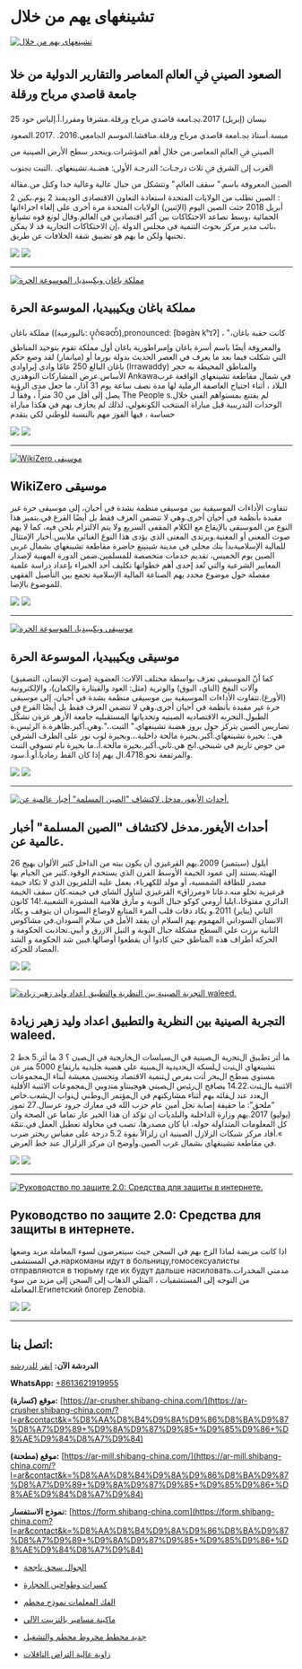 # تشينغهاى يهم من خلال

<a href="https://swt.shibang-china.com/?l=ar&img&k=%D8%AA%D8%B4%D9%8A%D9%86%D8%BA%D9%87%D8%A7%D9%89+%D9%8A%D9%87%D9%85+%D9%85%D9%86+%D8%AE%D9%84%D8%A7%D9%84" target="_blank">![تشينغهاى يهم من خلال](http://static.shibang-china.com/all-800x300/479.jpg)</a>

## اﻟﺼﻌﻮد اﻟﺼﻴﲏ ﰲ اﻟﻌﺎﱂ اﳌﻌﺎﺻﺮ واﻟﺘﻘﺎرﻳﺮ اﻟﺪوﻟﻴﺔ ﻣﻦ ﺧﻼ جامعة قاصدي مرباح ورقلة
25 نيسان (إبريل) 2017.ﲜ.ﺎﻣﻌﺔ ﻗﺎﺻﺪي ﻣﺮﺑﺎح ورﻗﻠﺔ.ﻣﺸﺮﻓﺎ وﻣﻘﺮرا.أ.إﻟﻴﺎس ﺣﻮد ﻣﻴﺴﺔ.أﺳﺘﺎذ ﲜ.ﺎﻣﻌﺔ ﻗﺎﺻﺪي ﻣﺮﺑﺎح ورﻗﻠﺔ.ﻣﻨﺎﻗﺸﺎ.اﳌﻮﺳﻢ اﳉﺎﻣﻌﻲ.2016. .2017.اﻟﺼﻌﻮد اﻟﺼﻴﲏ ﰲ اﻟﻌﺎﱂ اﳌﻌﺎﺻﺮ.ﻣﻦ ﺧﻼل أﻫﻢ اﳌﺆﺷﺮات.وﻳﻨﺤﺪر ﺳﻄﺢ اﻷرض اﻟﺼﻴﻨﻴﺔ ﻣﻦ اﻟﻐﺮب إﱃ اﻟﺸﺮق ﰲ ﺛﻼث درﺟـﺎت؛ اﻟﺪرﺟـﺔ اﻷوﱃ: ﻫﻀـﺒﺔ.ﺗﺸﻴﻨﻐﻬﺎي. .اﻟﺘﺒﺖ ﲜﻨﻮب اﻟﺼﲔ اﳌﻌﺮوﻓﺔ ﺑﺎﺳﻢ.&quot; ﺳﻘﻒ اﻟﻌﺎﱂ.&quot; وﺗﺘﺸﮑﻞ ﻣﻦ ﺟﺒﺎل ﻋﺎﻟﻴﺔ وﻋﺎﻟﻴﺔ ﺟﺪا وﮐﺘﻞ ﻣﻦ.مقالة : الصين تطلب من الولايات المتحدة استعادة التعاون الاقتصادى الوديمنذ 2 يوم.بكين 2 أبريل 2018 حثت الصين اليوم (الإثنين) الولايات المتحدة مرة أخرى على إلغاء اجراءاتها الحمائية ،وسط تصاعد الاحتكاكات بين أكبر اقتصادين فى العالم.وقال لونغ قوه تشيانغ ،نائب مدير مركز بحوث التنمية فى مجلس الدولة ،إن الاحتكاكات التجارية قد لا يمكن تجنبها ولكن ما يهم هو تضييق شقة الخلافات عن طريق.


<a href="https://whatsapp.shibangsoft.com/WhatsApp.php" target="_blank" title="WhatsApp">![](http://static.shibang-china.com/icon/whatsapp.png)</a> <a href="https://swt.shibang-china.com/?l=ar&icon&k=%D8%AA%D8%B4%D9%8A%D9%86%D8%BA%D9%87%D8%A7%D9%89+%D9%8A%D9%87%D9%85+%D9%85%D9%86+%D8%AE%D9%84%D8%A7%D9%84" target="_blank">![](http://static.shibang-china.com/icon/chat-ar.png)</a>

---

<a href="https://swt.shibang-china.com/?l=ar&img&k=%D8%AA%D8%B4%D9%8A%D9%86%D8%BA%D9%87%D8%A7%D9%89+%D9%8A%D9%87%D9%85+%D9%85%D9%86+%D8%AE%D9%84%D8%A7%D9%84" target="_blank">![مملكة باغان ويكيبيديا، الموسوعة الحرة](http://static.shibang-china.com/all-800x300/571.jpg)</a>

## مملكة باغان ويكيبيديا، الموسوعة الحرة
مملكة باغان ((بالبورمية: ပုဂံခေတ်),pronounced: [bəɡàɴ kʰɪʔ] ، &quot;كانت حقبة باغان، والمعروفة أيضًا باسم أسرة باغان وإمبراطورية باغان أول مملكة تقوم بتوحيد المناطق التي شكلت فيما بعد ما يعرف في العصر الحديث بدولة بورما أو (ميانمار) لقد وضع حكم باغان البالغ 250 عامًا وادي إيراوادي (Irrawaddy) والمناطق المحيطة به حجر الأساس.عرض المشاركات النوهدري Ankawaفي شمال مقاطعة تشينغهاي الواقعة غرب البلاد ، أثناء اجتياح العاصفة الرملية لها مدة نصف ساعة يوم 31 آذار، ما جعل مدى الرؤية يصل إلى أقل من 30 متراً ، وفقاً لـ The People s.لم يقتنع بمستواهم الفني خلال الوحدات التدريبية قبل مباراة المنتخب الكونغولي، لذلك لم يجازف بهم في هكذا مباراة حساسة ، فيها الفوز مهم بالنسبة للوطني لكي يتقدم


<a href="https://whatsapp.shibangsoft.com/WhatsApp.php" target="_blank" title="WhatsApp">![](http://static.shibang-china.com/icon/whatsapp.png)</a> <a href="https://swt.shibang-china.com/?l=ar&icon&k=%D8%AA%D8%B4%D9%8A%D9%86%D8%BA%D9%87%D8%A7%D9%89+%D9%8A%D9%87%D9%85+%D9%85%D9%86+%D8%AE%D9%84%D8%A7%D9%84" target="_blank">![](http://static.shibang-china.com/icon/chat-ar.png)</a>

---

<a href="https://swt.shibang-china.com/?l=ar&img&k=%D8%AA%D8%B4%D9%8A%D9%86%D8%BA%D9%87%D8%A7%D9%89+%D9%8A%D9%87%D9%85+%D9%85%D9%86+%D8%AE%D9%84%D8%A7%D9%84" target="_blank">![WikiZero موسيقى](http://static.shibang-china.com/all-800x300/524.jpg)</a>

## WikiZero موسيقى
تتفاوت الأداءات الموسيقية بين موسيقى منظمة بشدة في أحيان، إلى موسيقى حرة غير مقيدة بأنظمة في أحيان أخرى.وهي لا تتضمن العزف فقط بل أيضًا القرع في.يتميز هذا النوع من الموسيقى بالإيقاع مع الكلام المقفى السريع ولا يتم الالتزام بلحن فيه، كما لا يهم صوت المغنى أو المغنية.ويرتدى المغنى الذي يؤدى هذا النوع الغنائي ملابس.أخبار الإمتثال للمالية الإسلاميةبدأ بنك محلي في مدينة شينينغ حاضرة مقاطعة تشينغهاي بشمال غربي الصين يوم الخميس، تقديم خدمات متخصصة للمسلمين.ضمن الدورة المهنية لإصدار المعايير الشرعية والتي تُعد إحدى أهم خطواتها تكليف أحد الخبراء بإعداد دراسة علمية مفصلة حول موضوع محدد يهم الصناعة المالية الإسلامية تجمع بين التأصيل الفقهي للموضوع بالإضا.


<a href="https://whatsapp.shibangsoft.com/WhatsApp.php" target="_blank" title="WhatsApp">![](http://static.shibang-china.com/icon/whatsapp.png)</a> <a href="https://swt.shibang-china.com/?l=ar&icon&k=%D8%AA%D8%B4%D9%8A%D9%86%D8%BA%D9%87%D8%A7%D9%89+%D9%8A%D9%87%D9%85+%D9%85%D9%86+%D8%AE%D9%84%D8%A7%D9%84" target="_blank">![](http://static.shibang-china.com/icon/chat-ar.png)</a>

---

<a href="https://swt.shibang-china.com/?l=ar&img&k=%D8%AA%D8%B4%D9%8A%D9%86%D8%BA%D9%87%D8%A7%D9%89+%D9%8A%D9%87%D9%85+%D9%85%D9%86+%D8%AE%D9%84%D8%A7%D9%84" target="_blank">![موسيقى ويكيبيديا، الموسوعة الحرة](http://static.shibang-china.com/all-800x300/875.jpg)</a>

## موسيقى ويكيبيديا، الموسوعة الحرة
كما أنّ الموسيقى تعزف بواسطة مختلف الآلات: العضوية (صوت الإنسان، التصفيق) وآلات النفخ (الناي، البوق) والوترية (مثل: العود والقيثارة والكمان)، والإلكترونية (الأورغ).تتفاوت الأداءات الموسيقية بين موسيقى منظمة بشدة في أحيان، إلى موسيقى حرة غير مقيدة بأنظمة في أحيان أخرى.وهي لا تتضمن العزف فقط بل أيضًا القرع في الطبول.التجربه الاقتصاديه الصينيه وتحدياتها المستقبليه جامعة الأزهر غزةن تشكُل تضاريس الصين يتركز حول بروز هضبة تشينغهاي.&quot; التبت.،&quot;.وهي.أكبر.ظاهرة.ة الرئيس.ة هي.: بحيرة تشينغهاي.أكبر.بحيرة مالحة داخلية.،.وبحيرة لوب نور على الطرف الشرقي من حوض تاريم في شينجي.انج هي.ثاني.أكبر.بحيرة مالحة.أ،.ما بحيرة نام تسوفي التبت والمرتفعة نحو.4718.ال يهم إذا كان القط رماديا.أو.أ.سود.


<a href="https://whatsapp.shibangsoft.com/WhatsApp.php" target="_blank" title="WhatsApp">![](http://static.shibang-china.com/icon/whatsapp.png)</a> <a href="https://swt.shibang-china.com/?l=ar&icon&k=%D8%AA%D8%B4%D9%8A%D9%86%D8%BA%D9%87%D8%A7%D9%89+%D9%8A%D9%87%D9%85+%D9%85%D9%86+%D8%AE%D9%84%D8%A7%D9%84" target="_blank">![](http://static.shibang-china.com/icon/chat-ar.png)</a>

---

<a href="https://swt.shibang-china.com/?l=ar&img&k=%D8%AA%D8%B4%D9%8A%D9%86%D8%BA%D9%87%D8%A7%D9%89+%D9%8A%D9%87%D9%85+%D9%85%D9%86+%D8%AE%D9%84%D8%A7%D9%84" target="_blank">![أحداث الأيغور.مدخل لاكتشاف &quot;الصين المسلمة&quot; أخبار عالمية عن.](http://static.shibang-china.com/all-800x300/983.jpg)</a>

## أحداث الأيغور.مدخل لاكتشاف &quot;الصين المسلمة&quot; أخبار عالمية عن.
26 أيلول (سبتمبر) 2009.يهم القرغيزي أن يكون بيته من الداخل كثير الألوان بهيج الهيئة.يستند إلى عمود الخيمة الأوسط الفرن الذي يستخدم الوقود.كثير من الخيام بها مصدر للطاقة الشمسية، أو مولد للكهرباء، يعمل عليه التلفزيون الذي لا تكاد خيمة قرغيزية تخلو منه.دعانا «ومرزاق» القرغيزي لتناول الشاي في خيمته.كان سقف الخيمة الدائري مفتوحًا،.ايليا أرومي كوكو جبال النوبة و مأزق هلامية المشورة الشعبية.!14 كانون الثاني (يناير) 2011.و يكاد دقات قلب المرء المتابع لاوضاع السودان ان يتوقف و يكاد الانسان السوداني المهموم بهم السلام أن يفقد الأمل في سلام السودان.في مشاكوس الثانية برزت علي السطح مشكلة جبال النوبة و النيل الازرق و أبيي.تجاذبت الحكومة و الحركة أطراف هذه المناطق حتي كادوا أن يقطعوا أوصالها.فبين شد الحكومة و الشد المضاد للحركة.


<a href="https://whatsapp.shibangsoft.com/WhatsApp.php" target="_blank" title="WhatsApp">![](http://static.shibang-china.com/icon/whatsapp.png)</a> <a href="https://swt.shibang-china.com/?l=ar&icon&k=%D8%AA%D8%B4%D9%8A%D9%86%D8%BA%D9%87%D8%A7%D9%89+%D9%8A%D9%87%D9%85+%D9%85%D9%86+%D8%AE%D9%84%D8%A7%D9%84" target="_blank">![](http://static.shibang-china.com/icon/chat-ar.png)</a>

---

<a href="https://swt.shibang-china.com/?l=ar&img&k=%D8%AA%D8%B4%D9%8A%D9%86%D8%BA%D9%87%D8%A7%D9%89+%D9%8A%D9%87%D9%85+%D9%85%D9%86+%D8%AE%D9%84%D8%A7%D9%84" target="_blank">![التجربة الصينية بين النظرية والتطبيق اعداد وليد زهير زيادة waleed.](http://static.shibang-china.com/all-800x300/106.jpg)</a>

## التجربة الصينية بين النظرية والتطبيق اعداد وليد زهير زيادة waleed.
2 ﻤﺎ أﺜر ﺘطﺒﻴق اﻝﺘﺠرﺒﺔ اﻝﺼﻴﻨﻴﺔ ﻓﻲ اﻝﺴﻴﺎﺴﺎت اﻝﺨﺎرﺠﻴﺔ ﻓﻲ اﻝﺼﻴن ؟ 3 ﻤﺎ أﺜر.5 ﺨط ﺘﺸﻴﻨﻐﻬﺎي اﻝﺘﺒت ﻝﻠﺴﻜﺔ اﻝﺤدﻴدﻴﺔ اﻝﻤﺒﻨﻴﺔ ﻋﻠﻲ ﻫﻀﺒﺔ ﺠﻠﻴدﻴﺔ ﺒﺎرﺘﻔﺎع 5000 ﻤﺘر ﻋن ﻤﺴﺘوي ﺴطﺢ اﻝﺒﺤر أﺘت ﺒﻔرص ﻝﺘﻨﻤﻴﺔ اﻻﻗﺘﺼﺎد وﺘﺤﺴﻴن ﻤﻌﻴﺸﺔ أﺒﻨﺎء اﻝﻤﺠﻤوﻋﺎت اﻻﺜﻨﻴﺔ ﺒﺎﻝﺘﺒت.14.22 ﻴﺼﺎﻓﺢ اﻝرﺌﻴس اﻝﺼﻴﻨﻲ ﻫوﺠﻴﻨﺘﺎو ﻤﻨدوﺒﻲ اﻝﻤﺠﻤوﻋﺎت اﻻﺜﻨﻴﺔ اﻷﻗﻠﻴﺔ اﻝﻌدد ﻋﻨد ﻝﻘﺎﺌﻪ ﺒﻬم أﺜﻨﺎء ﻤﺸﺎرﻜﺘﻬم ﻓﻲ اﻝﻤؤﺘﻤر اﻝوطﻨﻲ ﻝﻨواب اﻝﺸﻌب.خاص “ملحق”: ما حقيقة إصابة نجل أمين عام حزب الله في معارك جرود عرسال.27 تموز (يوليو) 2017.يهم وزارة الداخلية والبلديات ان تؤكد ان هذا الخبر عار تماما عن الصحة وان كل المعلومات المتداولة حوله، ايا كان مصدرها، تصب في محاولة تعطيل العمل في.تتمّة ».أفاد مركز شبكات الزلازل الصينية ان زلزالاً بقوة 5.2 درجة على مقياس ريختر ضرب في مقاطعة تشينغهاي بشمال غرب الصين.وأوضح ان مركز الزلزال عند خط العرض.


<a href="https://whatsapp.shibangsoft.com/WhatsApp.php" target="_blank" title="WhatsApp">![](http://static.shibang-china.com/icon/whatsapp.png)</a> <a href="https://swt.shibang-china.com/?l=ar&icon&k=%D8%AA%D8%B4%D9%8A%D9%86%D8%BA%D9%87%D8%A7%D9%89+%D9%8A%D9%87%D9%85+%D9%85%D9%86+%D8%AE%D9%84%D8%A7%D9%84" target="_blank">![](http://static.shibang-china.com/icon/chat-ar.png)</a>

---

<a href="https://swt.shibang-china.com/?l=ar&img&k=%D8%AA%D8%B4%D9%8A%D9%86%D8%BA%D9%87%D8%A7%D9%89+%D9%8A%D9%87%D9%85+%D9%85%D9%86+%D8%AE%D9%84%D8%A7%D9%84" target="_blank">![Руководство по защите 2.0: Средства для защиты в интернете.](http://static.shibang-china.com/all-800x300/613.jpg)</a>

## Руководство по защите 2.0: Средства для защиты в интернете.
اذا كانت مريضة لماذا الزج بهم في السجن حيث سيتعرضون لسوء المعاملة مزيد وضعها في المستشفى.наркоманы идут в больницу,гомосексуалисты отправляются в тюрьму где их будут дальше насиловать.مدمني المخدرات من التوجه إلى المستشفيات ، المثلي الذهاب إلى السجن إلى مزيد من سوء المعاملة.Египетский блогер Zenobia.

<a href="https://whatsapp.shibangsoft.com/WhatsApp.php" target="_blank" title="WhatsApp">![](http://static.shibang-china.com/icon/whatsapp.png)</a> <a href="https://swt.shibang-china.com/?l=ar&icon&k=%D8%AA%D8%B4%D9%8A%D9%86%D8%BA%D9%87%D8%A7%D9%89+%D9%8A%D9%87%D9%85+%D9%85%D9%86+%D8%AE%D9%84%D8%A7%D9%84" target="_blank">![](http://static.shibang-china.com/icon/chat-ar.png)</a>

---
## اتصل بنا:

**الدردشة الآن:** [انقر للدردشة](https://swt.shibang-china.com?l=ar&contact&k=%D8%AA%D8%B4%D9%8A%D9%86%D8%BA%D9%87%D8%A7%D9%89+%D9%8A%D9%87%D9%85+%D9%85%D9%86+%D8%AE%D9%84%D8%A7%D9%84)

**WhatsApp:**  [+8613621919955](https://whatsapp.shibangsoft.com/WhatsApp.php)

**موقع (كسارة):** [https://ar-crusher.shibang-china.com/](https://ar-crusher.shibang-china.com/?l=ar&contact&k=%D8%AA%D8%B4%D9%8A%D9%86%D8%BA%D9%87%D8%A7%D9%89+%D9%8A%D9%87%D9%85+%D9%85%D9%86+%D8%AE%D9%84%D8%A7%D9%84)

**موقع (مطحنة):** [https://ar-mill.shibang-china.com/](https://ar-mill.shibang-china.com/?l=ar&contact&k=%D8%AA%D8%B4%D9%8A%D9%86%D8%BA%D9%87%D8%A7%D9%89+%D9%8A%D9%87%D9%85+%D9%85%D9%86+%D8%AE%D9%84%D8%A7%D9%84)

**نموذج الاستفسار:** [https://form.shibang-china.com](https://form.shibang-china.com?l=ar&contact&k=%D8%AA%D8%B4%D9%8A%D9%86%D8%BA%D9%87%D8%A7%D9%89+%D9%8A%D9%87%D9%85+%D9%85%D9%86+%D8%AE%D9%84%D8%A7%D9%84)

* [الجوال سحق ناجحة](../25/%D8%A7%D9%84%D8%AC%D9%88%D8%A7%D9%84%20%D8%B3%D8%AD%D9%82%20%D9%86%D8%A7%D8%AC%D8%AD%D8%A9.md)

* [كسرات وطواحين الحجارة](../21/%D9%83%D8%B3%D8%B1%D8%A7%D8%AA%20%D9%88%D8%B7%D9%88%D8%A7%D8%AD%D9%8A%D9%86%20%D8%A7%D9%84%D8%AD%D8%AC%D8%A7%D8%B1%D8%A9.md)

* [الفك المعلمات نموذج محطم](../24/%D8%A7%D9%84%D9%81%D9%83%20%D8%A7%D9%84%D9%85%D8%B9%D9%84%D9%85%D8%A7%D8%AA%20%D9%86%D9%85%D9%88%D8%B0%D8%AC%20%D9%85%D8%AD%D8%B7%D9%85.md)

* [ماكينة مسامير بالتزييت الآلي](../21/%D9%85%D8%A7%D9%83%D9%8A%D9%86%D8%A9%20%D9%85%D8%B3%D8%A7%D9%85%D9%8A%D8%B1%20%D8%A8%D8%A7%D9%84%D8%AA%D8%B2%D9%8A%D9%8A%D8%AA%20%D8%A7%D9%84%D8%A2%D9%84%D9%8A.md)

* [جديد مخطط مخروط محطم والتشغيل](../25/%D8%AC%D8%AF%D9%8A%D8%AF%20%D9%85%D8%AE%D8%B7%D8%B7%20%D9%85%D8%AE%D8%B1%D9%88%D8%B7%20%D9%85%D8%AD%D8%B7%D9%85%20%D9%88%D8%A7%D9%84%D8%AA%D8%B4%D8%BA%D9%8A%D9%84.md)

* [زاوية عالية التراص الناقلات](../23/%D8%B2%D8%A7%D9%88%D9%8A%D8%A9%20%D8%B9%D8%A7%D9%84%D9%8A%D8%A9%20%D8%A7%D9%84%D8%AA%D8%B1%D8%A7%D8%B5%20%D8%A7%D9%84%D9%86%D8%A7%D9%82%D9%84%D8%A7%D8%AA.md)